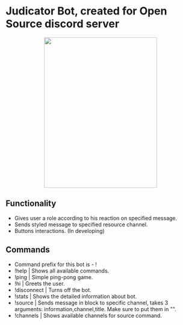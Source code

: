 # Judicator Bot, created for Open Source discord server
<p align="center"><img src="https://i.imgur.com/ySjnID2.jpg" width="300" height="400"></p>

## Functionality
 - Gives user a role according to his reaction on specified message.
 - Sends styled message to specified resource channel.
 - Buttons interactions. (In developing)

## Commands
 - Command prefix for this bot is - !
 - !help | Shows all available commands.
 - !ping | Simple ping-pong game.
 - !hi | Greets the user.
 - !disconnect | Turns off the bot.
 - !stats | Shows the detailed information about bot.
 - !source | Sends message in block to specific channel, takes 3 arguments: information,channel,title. Make sure to put them in "".
 - !channels | Shows available channels for source command.

